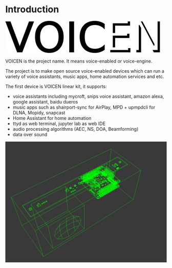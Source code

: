 # Introduction

![](assets/images/voicen_logo.png)

VOICEN is the project name. It means voice-enabled or voice-engine.

The project is to make open source voice-enabled devices which can run a variety of voice assistants, music apps, home automation services and etc.

The first device is VOICEN linear kit, it supports:

+ voice assistants including mycroft, snips voice assistant, amazon alexa, google assistant, baidu dueros
+ music apps such as shairport-sync for AirPlay, MPD + upmpdcli for DLNA, Mopidy, snapcast
+ Home Assistant for home automation
+ ttyd as web terminal, jupyter lab as web IDE
+ audio processing algorithms (AEC, NS, DOA, Beamforming)
+ data over sound

![](assets/images/speaker_oblique_view.png)
